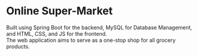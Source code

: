 # Online Super-Market
Built using Spring Boot for the backend, MySQL for Database Management, and HTML, CSS, and JS for the frontend. <br/>
The web application aims to serve as a one-stop shop for all grocery products.
